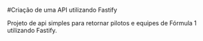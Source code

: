 #Criação de uma API utilizando Fastify

Projeto de api simples para retornar pilotos e equipes de Fórmula 1 utilizando Fastify.

